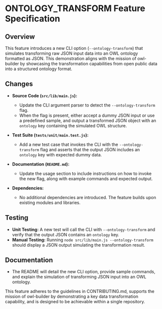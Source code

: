 # ONTOLOGY_TRANSFORM Feature Specification

## Overview
This feature introduces a new CLI option (`--ontology-transform`) that simulates transforming raw JSON input data into an OWL ontology formatted as JSON. This demonstration aligns with the mission of owl-builder by showcasing the transformation capabilities from open public data into a structured ontology format.

## Changes
- **Source Code (`src/lib/main.js`):**
  - Update the CLI argument parser to detect the `--ontology-transform` flag.
  - When the flag is present, either accept a dummy JSON input or use a predefined sample, and output a transformed JSON object with an `ontology` key containing the simulated OWL structure.

- **Test Suite (`tests/unit/main.test.js`):**
  - Add a new test case that invokes the CLI with the `--ontology-transform` flag and asserts that the output JSON includes an `ontology` key with expected dummy data.

- **Documentation (`README.md`):**
  - Update the usage section to include instructions on how to invoke the new flag, along with example commands and expected output.

- **Dependencies:**
  - No additional dependencies are introduced. The feature builds upon existing modules and libraries.

## Testing
- **Unit Testing:** A new test will call the CLI with `--ontology-transform` and verify that the output JSON contains an `ontology` key. 
- **Manual Testing:** Running `node src/lib/main.js --ontology-transform` should display a JSON output simulating the transformation result.

## Documentation
- The README will detail the new CLI option, provide sample commands, and explain the simulation of transforming JSON input into an OWL ontology.

This feature adheres to the guidelines in CONTRIBUTING.md, supports the mission of owl-builder by demonstrating a key data transformation capability, and is designed to be achievable within a single repository.